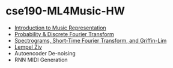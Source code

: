 # cse190-ML4Music-HW

- [Introduction to Music Representation](0/0.html)
- [Probability & Discrete Fourier Transform](1/1.html)
- [Spectrograms, Short-Time Fourier Transform, and Griffin-Lim](2/2.html)
- [Lempel Ziv](4/4.html)
- Autoencoder De-noising
- RNN MIDI Generation
